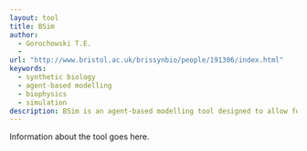 ```yaml
---
layout: tool
title: BSim
author:
  - Gorochowski T.E.
  - 
url: "http://www.bristol.ac.uk/brissynbio/people/191306/index.html"
keywords:
  - synthetic biology
  - agent-based modelling
  - biophysics
  - simulation
description: BSim is an agent-based modelling tool designed to allow for the study of bacterial populations. By enabling the description of bacterial behaviours, it attempts to provide an environment in which to investigate how local interactions between individual bacterium leads to the emergence of population level features, such as cooperation and synchronisation.
---
```

Information about the tool goes here.